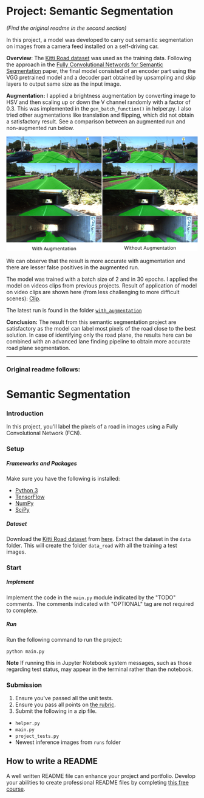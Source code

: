 # Project: Semantic Segmentation
*(Find the original readme in the second section)*

In this project, a model was developed to carry out semantic segmentation on images from a camera feed installed on a self-driving car. 

**Overview**: The [Kitti Road dataset](http://www.cvlibs.net/datasets/kitti/eval_road.php) was used as the training data. Following the approach in the [Fully Convolutional Networds for Semantic Segmentation](https://arxiv.org/pdf/1605.06211.pdf) paper, the final model consisted of an encoder part using the VGG pretrained model and a decoder part obtained by upsampling and skip layers to output same size as the input image.

**Augmentation:** I applied a brightness augmentation by converting image to HSV and then scaling up or down the V channel randomly with a factor of 0.3. This was implemented in the `gen_batch_function()` in helper.py. I also tried other augmentations like translation and flipping, which did not obtain a satisfactory result.
See a comparison between an augmented run and non-augmented run below.

[image1]: ./images/sem_seg.png "Comparison of results between an augmented run and non-augmented run below"
![alt text][image1]

We can observe that the result is more accurate with augmentation and there are lesser false positives in the augmented run.

The model was trained with a batch size of 2 and in 30 epochs. I applied the model on videos clips from previous projects. Result of application of model on video clips are shown here (from less challenging to more difficult scenes): [Clip](https://youtu.be/dbo5AM7rPd4). 

The latest run is found in the folder [`with_augmentation`](https://github.com/toluwajosh/CarND-Semantic-Segmentation/tree/finals/runs/brightness_aug_30_epochs_good_result)

**Conclusion:**
The result from this semantic segmentation project are satisfactory as the model can label most pixels of the road close to the best solution. In case of identifying only the road plane, the results here can be combined with an advanced lane finding pipeline to obtain more accurate road plane segmentation.


---
### Original readme follows:

# Semantic Segmentation

### Introduction
In this project, you'll label the pixels of a road in images using a Fully Convolutional Network (FCN).

### Setup
##### Frameworks and Packages
Make sure you have the following is installed:
 - [Python 3](https://www.python.org/)
 - [TensorFlow](https://www.tensorflow.org/)
 - [NumPy](http://www.numpy.org/)
 - [SciPy](https://www.scipy.org/)
##### Dataset
Download the [Kitti Road dataset](http://www.cvlibs.net/datasets/kitti/eval_road.php) from [here](http://www.cvlibs.net/download.php?file=data_road.zip).  Extract the dataset in the `data` folder.  This will create the folder `data_road` with all the training a test images.

### Start
##### Implement
Implement the code in the `main.py` module indicated by the "TODO" comments.
The comments indicated with "OPTIONAL" tag are not required to complete.
##### Run
Run the following command to run the project:
```
python main.py
```
**Note** If running this in Jupyter Notebook system messages, such as those regarding test status, may appear in the terminal rather than the notebook.

### Submission
1. Ensure you've passed all the unit tests.
2. Ensure you pass all points on [the rubric](https://review.udacity.com/#!/rubrics/989/view).
3. Submit the following in a zip file.
 - `helper.py`
 - `main.py`
 - `project_tests.py`
 - Newest inference images from `runs` folder
 
 ## How to write a README
A well written README file can enhance your project and portfolio.  Develop your abilities to create professional README files by completing [this free course](https://www.udacity.com/course/writing-readmes--ud777).
